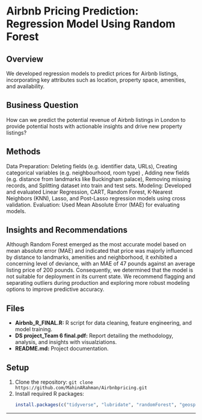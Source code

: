 # Airbnb Pricing Prediction: Regression Model Using Random Forest
## Overview
We developed regression models to predict prices for Airbnb listings, incorporating key attributes such as location, property space, amenities, and availability.

## Business Question
How can we predict the potential revenue of Airbnb listings in London to provide potential hosts with actionable insights and drive new property listings?

## Methods
Data Preparation: Deleting fields (e.g. identifier data, URLs), Creating categorical variables (e.g. neighbourhood, room type) , Adding new fields (e.g. distance from landmarks like Buckingham palace), Removing missing records, and Splitting dataset into train and test sets. 
Modeling: Developed and evaluated Linear Regression, CART, Random Forest, K-Nearest Neighbors (KNN), Lasso, and Post-Lasso regression models using cross validation. 
Evaluation: Used Mean Absolute Error (MAE) for evaluating models.

## Insights and Recommendations
Although Random Forest emerged as the most accurate model based on mean absolute error (MAE) and indicated that price was majorly influenced by distance to landmarks, amenities and neighborhood, it exhibited a concerning level of deviance, with an MAE of 47 pounds against an average listing price of 200 pounds. Consequently, we determined that the model is not suitable for deployment in its current state. We recommend flagging and separating outliers during production and exploring more robust modeling options to improve predictive accuracy.

## Files
- **Airbnb_R_FINAL.R:** R script for data cleaning, feature engineering, and model training.
- **DS project_Team 6 final.pdf:** Report detailing the methodology, analysis, and insights with visualziations. 
- **README.md:** Project documentation.

## Setup
1. Clone the repository: `git clone https://github.com/MahinARahman/Airbnbpricing.git`
2. Install required R packages:
   ```R
   install.packages(c("tidyverse", "lubridate", "randomForest", "geosphere", "ggplot2", "naniar", "GGally" ))

_______________________________________________

